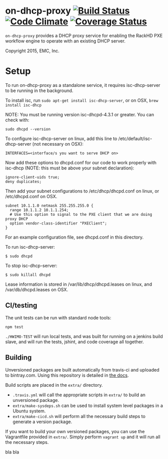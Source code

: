 # on-dhcp-proxy [![Build Status](https://travis-ci.org/RackHD/on-dhcp-proxy.svg?branch=master)](https://travis-ci.org/RackHD/on-dhcp-proxy) [![Code Climate](https://codeclimate.com/github/RackHD/on-dhcp-proxy/badges/gpa.svg)](https://codeclimate.com/github/RackHD/on-dhcp-proxy) [![Coverage Status](https://coveralls.io/repos/RackHD/on-dhcp-proxy/badge.svg?branch=master&service=github)](https://coveralls.io/github/RackHD/on-dhcp-proxy?branch=master)

`on-dhcp-proxy` provides a DHCP proxy service for enabling the RackHD PXE workflow engine to operate with an existing DHCP server.

Copyright 2015, EMC, Inc.

# Setup

To run on-dhcp-proxy as a standalone service, it requires isc-dhcp-server to be
running in the background.

To install isc, run `sudo apt-get install isc-dhcp-server`, or on OSX, `brew install isc-dhcp`

NOTE: You must be running version isc-dhcpd-4.3.1 or greater. You can check with:

```
sudo dhcpd --version
```

To configure isc-dhcp-server on linux, add this line to /etc/default/isc-dhcp-server (not necessary on OSX):

```
INTERFACES=<interface/s you want to serve DHCP on>
```

Now add these options to dhcpd.conf for our code to work properly with isc-dhcp (NOTE: this must be above your subnet declaration):

```
ignore-client-uids true;
deny duplicates;
```

Then add your subnet configurations to /etc/dhcp/dhcpd.conf on linux, or /etc/dhcpd.conf on OSX.

```
subnet 10.1.1.0 netmask 255.255.255.0 {
  range 10.1.1.2 10.1.1.254;
  # Use this option to signal to the PXE client that we are doing proxy DHCP
  option vendor-class-identifier "PXEClient";
}
```

For an example configuration file, see dhcpd.conf in this directory.

To run isc-dhcp-server:

`$ sudo dhcpd`

To stop isc-dhcp-server:

`$ sudo killall dhcpd`

Lease information is stored in /var/lib/dhcp/dhcpd.leases on linux, and /var/db/dhcpd.leases on OSX.

## CI/testing

The unit tests can be run with standard node tools:

    npm test

`./HWIMO-TEST` will run local tests, and was built for running on a jenkins build slave, and will run the tests, jshint, and code coverage all together.

## Building

Unversioned packages are built automatically from travis-ci and uploaded to bintray.com. Using
this repository is detailed in [the docs](http://rackhd.readthedocs.org/en/latest/rackhd/ubuntu_package_installation.html).

Build scripts are placed in the `extra/` directory.

  * `.travis.yml` will call the appropriate scripts in `extra/` to build an unversioned package.
  * `extra/make-sysdeps.sh` can be used to install system level packages in a Ubuntu system.
  * `extra/make-cicd.sh` will perform all the necessary build steps to generate a version package.

If you want to build your own versioned packages, you can use the Vagrantfile provided in `extra/`.  Simply perform `vagrant up` and it will run all the necessary steps.

bla bla